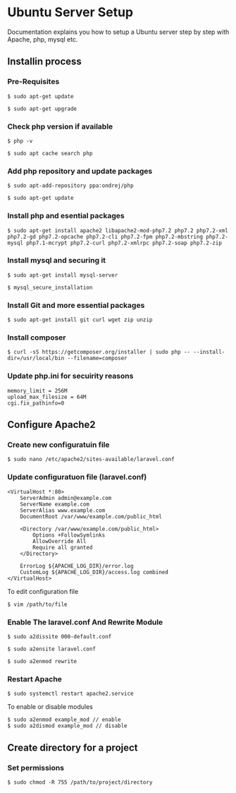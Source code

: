# Ubuntu Server Setup

Documentation explains you how to setup a Ubuntu server step by step with Apache, php, mysql etc.

## Installin process

### Pre-Requisites

    $ sudo apt-get update 
    
    $ sudo apt-get upgrade
    
### Check php version if available

    $ php -v

    $ sudo apt cache search php
    
### Add php repository and update packages

    $ sudo apt-add-repository ppa:ondrej/php

    $ sudo apt-get update
    
### Install php and esential packages
    
    $ sudo apt-get install apache2 libapache2-mod-php7.2 php7.2 php7.2-xml php7.2-gd php7.2-opcache php7.2-cli php7.2-fpm php7.2-mbstring php7.2-mysql php7.1-mcrypt php7.2-curl php7.2-xmlrpc php7.2-soap php7.2-zip

### Install mysql and securing it

    $ sudo apt-get install mysql-server
    
    $ mysql_secure_installation
    
### Install Git and more essential packages

    $ sudo apt-get install git curl wget zip unzip
    
### Install composer

    $ curl -sS https://getcomposer.org/installer | sudo php -- --install-dir=/usr/local/bin --filename=composer
    
    
### Update php.ini for secuirity reasons

    memory_limit = 256M
    upload_max_filesize = 64M
    cgi.fix_pathinfo=0
    
## Configure Apache2

### Create new configuratuin file

    $ sudo nano /etc/apache2/sites-available/laravel.conf
    
### Update configuratuon file (laravel.conf)

    <VirtualHost *:80>   
        ServerAdmin admin@example.com
        ServerName example.com
        ServerAlias www.example.com
        DocumentRoot /var/www/example.com/public_html
    
        <Directory /var/www/example.com/public_html>
            Options +FollowSymlinks
            AllowOverride All
            Require all granted
        </Directory>
    
        ErrorLog ${APACHE_LOG_DIR}/error.log
        CustomLog ${APACHE_LOG_DIR}/access.log combined
    </VirtualHost>

To edit configuration file

    $ vim /path/to/file
    
### Enable The laravel.conf And Rewrite Module
    
    $ sudo a2dissite 000-default.conf
    
    $ sudo a2ensite laravel.conf
    
    $ sudo a2enmod rewrite
    
### Restart Apache
    
    $ sudo systemctl restart apache2.service
    
To enable or disable modules

    $ sudo a2enmod example_mod // enable
    $ sudo a2dismod example_mod // disable
    
## Create directory for a project

### Set permissions

    $ sudo chmod -R 755 /path/to/project/directory
    


    


    
    
    
    
    
    
    
    
    
    
    
    
    
    
    